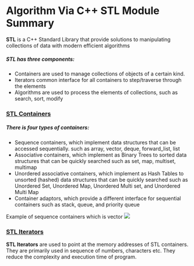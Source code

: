 # Algorithm Via C++ STL Module Summary

<b>STL</b> is a C++ Standard Library that provide solutions to manipulating collections of data with modern efficient algorithms

<h5> STL has three components: </h5>
<ul>
<li> Containers are used to manage collections of objects of a certain kind.</li>
<li> Iterators common interface for all containers to step/traverse through the elements</li>
<li> Algorithms are used to process the elements of collections, such as search, sort, modify </li>
</ul>

<h3><u>STL Containers</u></h3>
<h5> There is four types of containers: </h5>
<ul>
<li>Sequence containers, which implement data structures that can be accessed sequentially. such as array, vector, deque, forward_list, list</li>
<li>Associative containers, which implement as Binary Trees to sorted data structures that can be quickly searched such as set, map, multiset, multimap</li>
<li>Unordered associative containers, which implement as Hash Tables to unsorted (hashed) data structures that can be quickly searched such as Unordered Set, Unordered Map, Unordered Multi set, and Unordered Multi Map</li>
<li>Container adaptors, which provide a different interface for sequential containers such as stack, queue, and priority queue</li>
</ul>

Example of sequence containers which is vector
<img src="https://raw.githubusercontent.com/bayuarifbudiman/Cpp-Learning-Progress/main/Algorithms%20Via%20C%2B%2B%20STL/img/vector.png"></img>

<h3> <u>STL Iterators</u> </h3>
<b>STL Iterators</b> are used to point at the memory addresses of STL containers. They are primarily used in sequence of numbers, characters etc. They reduce the complexity and execution time of program.

